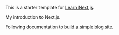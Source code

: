 This is a starter template for [Learn Next.js](https://nextjs.org/learn).

My introduction to Next.js.

Following documentation to [build a simple blog site.](https://nextjs.org/learn/basics/create-nextjs-app?utm_source=next-site&utm_medium=homepage-cta&utm_campaign=next-website)
